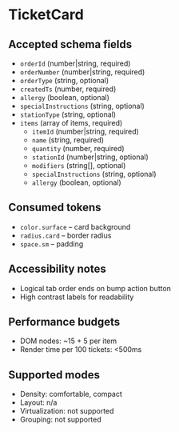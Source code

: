 # TicketCard

## Accepted schema fields
- `orderId` (number|string, required)
- `orderNumber` (number|string, required)
- `orderType` (string, optional)
- `createdTs` (number, required)
- `allergy` (boolean, optional)
- `specialInstructions` (string, optional)
- `stationType` (string, optional)
- `items` (array of items, required)
  - `itemId` (number|string, required)
  - `name` (string, required)
  - `quantity` (number, required)
  - `stationId` (number|string, optional)
  - `modifiers` (string[], optional)
  - `specialInstructions` (string, optional)
  - `allergy` (boolean, optional)

## Consumed tokens
- `color.surface` – card background
- `radius.card` – border radius
- `space.sm` – padding

## Accessibility notes
- Logical tab order ends on bump action button
- High contrast labels for readability

## Performance budgets
- DOM nodes: ~15 + 5 per item
- Render time per 100 tickets: <500ms

## Supported modes
- Density: comfortable, compact
- Layout: n/a
- Virtualization: not supported
- Grouping: not supported
